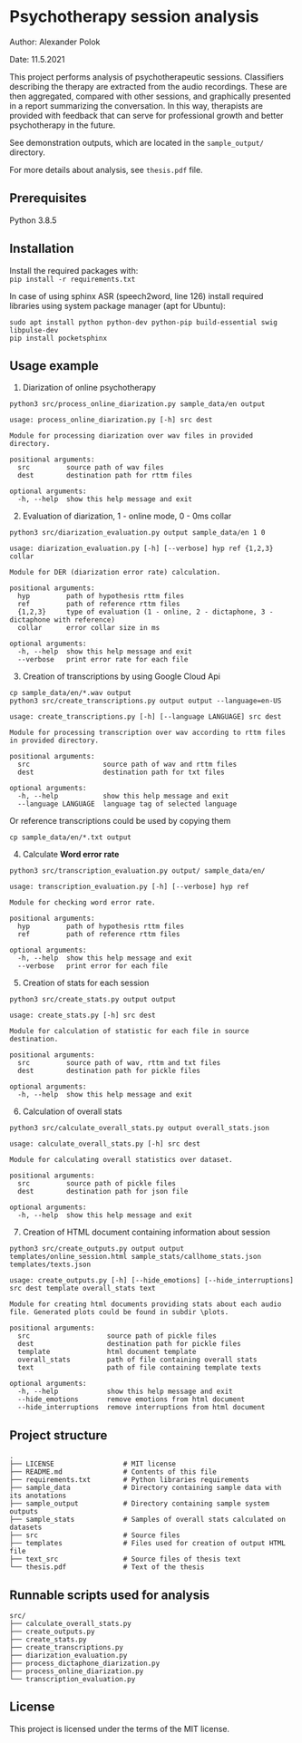 # Psychotherapy session analysis
Author: Alexander Polok

Date: 11.5.2021

This project performs analysis of psychotherapeutic sessions. 
Classifiers describing the therapy are extracted from the audio recordings. 
These are then aggregated, compared with other sessions, and graphically presented in a report summarizing the conversation. 
In this way, therapists are provided with feedback that can serve for professional growth and better psychotherapy in the future.

See demonstration outputs, which are located in the `sample_output/` directory.

For more details about analysis, see `thesis.pdf` file.
## Prerequisites

Python 3.8.5

## Installation

Install the required packages with:  
```pip install -r requirements.txt```

In case of using sphinx ASR (speech2word, line 126) install required libraries using system package manager (apt for Ubuntu):
```
sudo apt install python python-dev python-pip build-essential swig libpulse-dev
pip install pocketsphinx
```

## Usage example

1. Diarization of online psychotherapy  
```
python3 src/process_online_diarization.py sample_data/en output
```

```
usage: process_online_diarization.py [-h] src dest

Module for processing diarization over wav files in provided directory.

positional arguments:
  src         source path of wav files
  dest        destination path for rttm files

optional arguments:
  -h, --help  show this help message and exit
```

2. Evaluation of diarization, 1 - online mode, 0 - 0ms collar 

```
python3 src/diarization_evaluation.py output sample_data/en 1 0 
```

```
usage: diarization_evaluation.py [-h] [--verbose] hyp ref {1,2,3} collar

Module for DER (diarization error rate) calculation.

positional arguments:
  hyp         path of hypothesis rttm files
  ref         path of reference rttm files
  {1,2,3}     type of evaluation (1 - online, 2 - dictaphone, 3 - dictaphone with reference)
  collar      error collar size in ms

optional arguments:
  -h, --help  show this help message and exit
  --verbose   print error rate for each file
```

3. Creation of transcriptions by using Google Cloud Api
```
cp sample_data/en/*.wav output
python3 src/create_transcriptions.py output output --language=en-US
```

```
usage: create_transcriptions.py [-h] [--language LANGUAGE] src dest

Module for processing transcription over wav according to rttm files in provided directory.

positional arguments:
  src                  source path of wav and rttm files
  dest                 destination path for txt files

optional arguments:
  -h, --help           show this help message and exit
  --language LANGUAGE  language tag of selected language
```

Or reference transcriptions could be used by copying them

```
cp sample_data/en/*.txt output
```

4. Calculate **Word error rate**
```
python3 src/transcription_evaluation.py output/ sample_data/en/
```

```
usage: transcription_evaluation.py [-h] [--verbose] hyp ref

Module for checking word error rate.

positional arguments:
  hyp         path of hypothesis rttm files
  ref         path of reference rttm files

optional arguments:
  -h, --help  show this help message and exit
  --verbose   print error for each file
```

5. Creation of stats for each session
```
python3 src/create_stats.py output output
```

```
usage: create_stats.py [-h] src dest

Module for calculation of statistic for each file in source destination.

positional arguments:
  src         source path of wav, rttm and txt files
  dest        destination path for pickle files

optional arguments:
  -h, --help  show this help message and exit
```

6. Calculation of overall stats
```
python3 src/calculate_overall_stats.py output overall_stats.json
```

```
usage: calculate_overall_stats.py [-h] src dest

Module for calculating overall statistics over dataset.

positional arguments:
  src         source path of pickle files
  dest        destination path for json file

optional arguments:
  -h, --help  show this help message and exit
```

7. Creation of HTML document containing information about session
```
python3 src/create_outputs.py output output templates/online_session.html sample_stats/callhome_stats.json templates/texts.json 
```

```
usage: create_outputs.py [-h] [--hide_emotions] [--hide_interruptions] src dest template overall_stats text

Module for creating html documents providing stats about each audio file. Generated plots could be found in subdir \plots.

positional arguments:
  src                   source path of pickle files
  dest                  destination path for pickle files
  template              html document template
  overall_stats         path of file containing overall stats
  text                  path of file containing template texts

optional arguments:
  -h, --help            show this help message and exit
  --hide_emotions       remove emotions from html document
  --hide_interruptions  remove interruptions from html document
```

## Project structure
    .
    ├── LICENSE                 # MIT license
    ├── README.md               # Contents of this file
    ├── requirements.txt        # Python libraries requirements
    ├── sample_data             # Directory containing sample data with its anotations
    ├── sample_output           # Directory containing sample system outputs
    ├── sample_stats            # Samples of overall stats calculated on datasets
    ├── src                     # Source files
    ├── templates               # Files used for creation of output HTML file
    ├── text_src                # Source files of thesis text
    └── thesis.pdf              # Text of the thesis

## Runnable scripts used for analysis
    src/
    ├── calculate_overall_stats.py
    ├── create_outputs.py
    ├── create_stats.py
    ├── create_transcriptions.py
    ├── diarization_evaluation.py
    ├── process_dictaphone_diarization.py
    ├── process_online_diarization.py
    └── transcription_evaluation.py


## License

This project is licensed under the terms of the MIT license.
